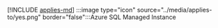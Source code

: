 [!INCLUDE [applies-md](applies-md.md)] :::image type="icon" source="../media/applies-to/yes.png" border="false":::Azure SQL Managed Instance

